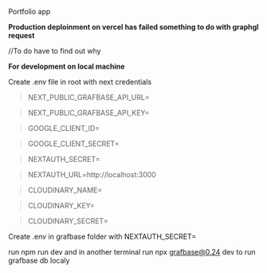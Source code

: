 Portfolio app

**Production deploinment on vercel has failed something to do with graphgl request**

//To do have to find out why

**For development on local machine**

Create .env file in root with next credentials

>NEXT_PUBLIC_GRAFBASE_API_URL=

>NEXT_PUBLIC_GRAFBASE_API_KEY=

>GOOGLE_CLIENT_ID=

>GOOGLE_CLIENT_SECRET=

>NEXTAUTH_SECRET=

>NEXTAUTH_URL=http://localhost:3000

>CLOUDINARY_NAME=

>CLOUDINARY_KEY=

>CLOUDINARY_SECRET=

Create .env in grafbase folder with NEXTAUTH_SECRET=

run npm run dev and in another terminal run npx grafbase@0.24 dev to run grafbase db localy

